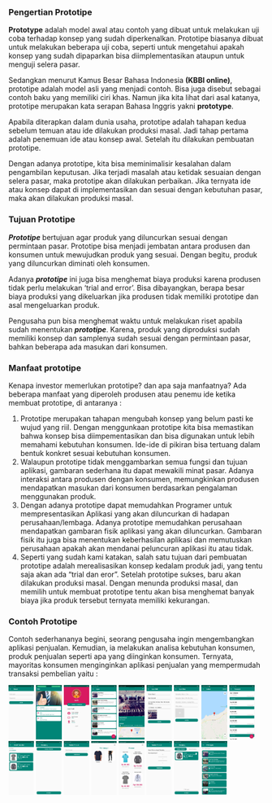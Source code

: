 ### Pengertian Prototipe

**Prototype** adalah model awal atau contoh yang dibuat untuk melakukan uji coba terhadap konsep yang sudah diperkenalkan. Prototipe biasanya dibuat untuk melakukan beberapa uji coba, seperti untuk mengetahui apakah konsep yang sudah dipaparkan bisa diimplementasikan ataupun untuk menguji selera pasar.

Sedangkan menurut Kamus Besar Bahasa Indonesia **(KBBI online)**, prototipe adalah model asli yang menjadi contoh. Bisa juga disebut sebagai contoh baku yang memiliki ciri khas. Namun jika kita lihat dari asal katanya, prototipe merupakan kata serapan Bahasa Inggris yakni **prototype**.

Apabila diterapkan dalam dunia usaha, prototipe adalah tahapan kedua sebelum temuan atau ide dilakukan produksi masal. Jadi tahap pertama adalah penemuan ide atau konsep awal. Setelah itu dilakukan pembuatan prototipe.

Dengan adanya prototipe, kita bisa meminimalisir kesalahan dalam pengambilan keputusan. Jika terjadi masalah atau ketidak sesuaian dengan selera pasar, maka prototipe akan dilakukan perbaikan. Jika ternyata ide atau konsep dapat di implementasikan dan sesuai dengan kebutuhan pasar, maka akan dilakukan produksi masal.

### Tujuan Prototipe

**_Prototipe_** bertujuan agar produk yang diluncurkan sesuai dengan permintaan pasar. Prototipe bisa menjadi jembatan antara produsen dan konsumen untuk mewujudkan produk yang sesuai. Dengan begitu, produk yang diluncurkan diminati oleh konsumen.

Adanya **_prototipe_** ini juga bisa menghemat biaya produksi karena produsen tidak perlu melakukan ‘trial and error’. Bisa dibayangkan, berapa besar biaya produksi yang dikeluarkan jika produsen tidak memiliki prototipe dan asal mengeluarkan produk.

Pengusaha pun bisa menghemat waktu untuk melakukan riset apabila sudah menentukan **_prototipe_**. Karena, produk yang diproduksi sudah memiliki konsep dan samplenya sudah sesuai dengan permintaan pasar, bahkan beberapa ada masukan dari konsumen.

### Manfaat prototipe

Kenapa investor memerlukan prototipe? dan apa saja manfaatnya? Ada beberapa manfaat yang diperoleh produsen atau penemu ide ketika membuat prototipe, di antaranya :

1. Prototipe merupakan tahapan mengubah konsep yang belum pasti ke wujud yang riil. Dengan menggunkaan prototipe kita bisa memastikan bahwa konsep bisa diimpementasikan dan bisa digunakan untuk lebih memahami kebutuhan konsumen. Ide-ide di pikiran bisa tertuang dalam bentuk konkret sesuai kebutuhan konsumen.
2. Walaupun prototipe tidak menggambarkan semua fungsi dan tujuan aplikasi, gambaran sederhana itu dapat mewakili minat pasar. Adanya interaksi antara produsen dengan konsumen, memungkinkan produsen mendapatkan masukan dari konsumen berdasarkan pengalaman menggunakan produk.
3. Dengan adanya prototipe dapat memudahkan Programer untuk mempresentasikan Aplikasi yang akan diluncurkan di hadapan perusahaan/lembaga. Adanya prototipe memudahkan perusahaan mendapatkan gambaran fisik aplikasi yang akan diluncurkan. Gambaran fisik itu juga bisa menentukan keberhasilan aplikasi dan memutuskan perusahaan apakah akan mendanai peluncuran aplikasi itu atau tidak.
4. Seperti yang sudah kami katakan, salah satu tujuan dari pembuatan prototipe adalah merealisasikan konsep kedalam produk jadi, yang tentu saja akan ada “trial dan eror”. Setelah prototipe sukses, baru akan dilakukan produksi masal. Dengan menunda produksi masal, dan memilih untuk membuat prototipe tentu akan bisa menghemat banyak biaya jika produk tersebut ternyata memiliki kekurangan.

### Contoh Prototipe

Contoh sederhananya begini, seorang pengusaha ingin mengembangkan aplikasi penjualan. Kemudian, ia melakukan analisa kebutuhan konsumen, produk penjualan seperti apa yang diinginkan konsumen. Ternyata, mayoritas konsumen menginginkan aplikasi penjualan yang mempermudah transaksi pembelian yaitu :

<img src="foto/01.jpg" style="width:10%"/> <img src="foto/02.jpg" style="width:10%"/> <img src="foto/03.jpg" style="width:10%"/> <img src="foto/04.jpg" style="width:10%"/> <img src="foto/05.jpg" style="width:10%"/> <img src="foto/06.jpg" style="width:10%"/> <img src="foto/07.jpg" style="width:10%"/> <img src="foto/08.jpg" style="width:10%"/> <img src="foto/09.jpg" style="width:10%"/> <img src="foto/10.jpg" style="width:10%"/> <img src="foto/11.jpg" style="width:10%"/> <img src="foto/12.jpg" style="width:10%"/> <img src="foto/13.jpg" style="width:10%"/> <img src="foto/14.jpg" style="width:10%"/> <img src="foto/15.jpg" style="width:10%"/> <img src="foto/16.jpg" style="width:10%"/> <img src="foto/17.jpg" style="width:10%"/>
